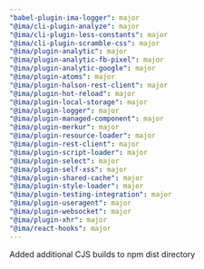 ```yaml
---
"babel-plugin-ima-logger": major
"@ima/cli-plugin-analyze": major
"@ima/cli-plugin-less-constants": major
"@ima/cli-plugin-scramble-css": major
"@ima/plugin-analytic": major
"@ima/plugin-analytic-fb-pixel": major
"@ima/plugin-analytic-google": major
"@ima/plugin-atoms": major
"@ima/plugin-halson-rest-client": major
"@ima/plugin-hot-reload": major
"@ima/plugin-local-storage": major
"@ima/plugin-logger": major
"@ima/plugin-managed-component": major
"@ima/plugin-merkur": major
"@ima/plugin-resource-loader": major
"@ima/plugin-rest-client": major
"@ima/plugin-script-loader": major
"@ima/plugin-select": major
"@ima/plugin-self-xss": major
"@ima/plugin-shared-cache": major
"@ima/plugin-style-loader": major
"@ima/plugin-testing-integration": major
"@ima/plugin-useragent": major
"@ima/plugin-websocket": major
"@ima/plugin-xhr": major
"@ima/react-hooks": major
---
```


Added additional CJS builds to npm dist directory
